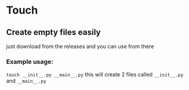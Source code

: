 # Touch
## Create empty files easily
just download from the releases and you can use from there

### Example usage:
 
`touch __init__.py __main__.py`
this will create 2 files called `__init__.py` and `__main__.py`


